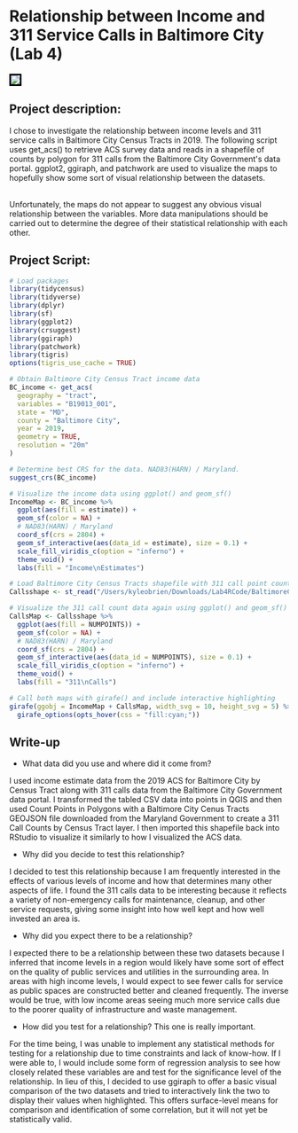 # Relationship between Income and 311 Service Calls in Baltimore City (Lab 4)

<img style="border:3px solid black;" src="BCityRelat.png?raw=true"/>

## Project description:
I chose to investigate the relationship between income levels and 311 service calls in Baltimore City Census Tracts in 2019. The following script uses get_acs() to retrieve ACS survey data and reads in a shapefile of counts by polygon for 311 calls from the Baltimore City Government's data portal. ggplot2, ggiraph, and patchwork are used to visualize the maps to hopefully show some sort of visual relationship between the datasets. <br> <br>

Unfortunately, the maps do not appear to suggest any obvious visual relationship between the variables. More data manipulations should be carried out to determine the degree of their statistical relationship with each other. <br>

## Project Script:
```r
# Load packages
library(tidycensus)
library(tidyverse)
library(dplyr)
library(sf)
library(ggplot2)
library(crsuggest)
library(ggiraph)
library(patchwork)
library(tigris)
options(tigris_use_cache = TRUE)

# Obtain Baltimore City Census Tract income data
BC_income <- get_acs(
  geography = "tract", 
  variables = "B19013_001",
  state = "MD",
  county = "Baltimore City",
  year = 2019,
  geometry = TRUE,
  resolution = "20m"
)

# Determine best CRS for the data. NAD83(HARN) / Maryland.
suggest_crs(BC_income)

# Visualize the income data using ggplot() and geom_sf()
IncomeMap <- BC_income %>%
  ggplot(aes(fill = estimate)) + 
  geom_sf(color = NA) + 
  # NAD83(HARN) / Maryland
  coord_sf(crs = 2804) + 
  geom_sf_interactive(aes(data_id = estimate), size = 0.1) +
  scale_fill_viridis_c(option = "inferno") + 
  theme_void() + 
  labs(fill = "Income\nEstimates")

# Load Baltimore City Census Tracts shapefile with 311 call point counts
Callsshape <- st_read("/Users/kyleobrien/Downloads/Lab4RCode/BaltimoreCityCounts/BCCenusTractCounts.shp")

# Visualize the 311 call count data again using ggplot() and geom_sf()
CallsMap <- Callsshape %>%
  ggplot(aes(fill = NUMPOINTS)) + 
  geom_sf(color = NA) + 
  # NAD83(HARN) / Maryland
  coord_sf(crs = 2804) + 
  geom_sf_interactive(aes(data_id = NUMPOINTS), size = 0.1) + 
  scale_fill_viridis_c(option = "inferno") + 
  theme_void() + 
  labs(fill = "311\nCalls")

# Call both maps with girafe() and include interactive highlighting
girafe(ggobj = IncomeMap + CallsMap, width_svg = 10, height_svg = 5) %>%
  girafe_options(opts_hover(css = "fill:cyan;"))

```

## Write-up

- What data did you use and where did it come from?

I used income estimate data from the 2019 ACS for Baltimore City by Census Tract along with 311 calls data from the Baltimore City Government data portal. I transformed the tabled CSV data into points in QGIS and then used Count Points in Polygons with a Baltimore City Cenus Tracts GEOJSON file downloaded from the Maryland Government to create a 311 Call Counts by Census Tract layer. I then imported this shapefile back into RStudio to visualize it similarly to how I visualized the ACS data.

- Why did you decide to test this relationship?

I decided to test this relationship because I am frequently interested in the effects of various levels of income and how that determines many other aspects of life. I found the 311 calls data to be interesting because it reflects a variety of non-emergency calls for maintenance, cleanup, and other service requests, giving some insight into how well kept and how well invested an area is. 

- Why did you expect there to be a relationship?

I expected there to be a relationship between these two datasets because I inferred that income levels in a region would likely have some sort of effect on the quality of public services and utilities in the surrounding area. In areas with high income levels, I would expect to see fewer calls for service as public spaces are constructed better and cleaned frequently. The inverse would be true, with low income areas seeing much more service calls due to the poorer quality of infrastructure and waste management. 

- How did you test for a relationship? This one is really important.

For the time being, I was unable to implement any statistical methods for testing for a relationship due to time constraints and lack of know-how. If I were able to, I would include some form of regression analysis to see how closely related these variables are and test for the significance level of the relationship. In lieu of this, I decided to use ggiraph to offer a basic visual comparison of the two datasets and tried to interactively link the two to display their values when highlighted. This offers surface-level means for comparison and identification of some correlation, but it will not yet be statistically valid.



